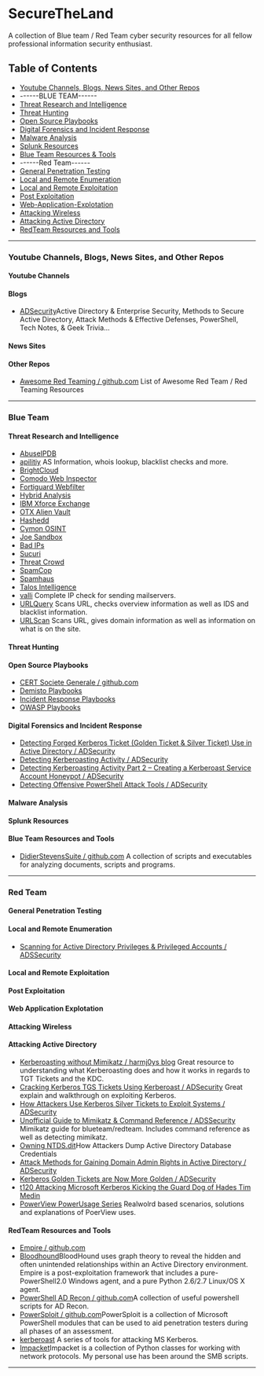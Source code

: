 # SecureTheLand

A collection of Blue team / Red Team cyber security resources for all fellow professional information security enthusiast.



## Table of Contents
* [Youtube Channels, Blogs, News Sites, and Other Repos](#Youtube-Channels,-Blogs,-News-Sites,-and-Other-Repos)
* ------BLUE TEAM------
* [Threat Research and Intelligence](#threat-research-and-intelligence)
* [Threat Hunting](#threat-hunting)
* [Open Source Playbooks](#open-source-playbooks)
* [Digital Forensics and Incident Response](#Digital-Forensics-and-Incident-Response)
* [Malware Analysis](#Malware-Analysis)
* [Splunk Resources](#Splunk-Resources)
* [Blue Team Resources & Tools](#Blue-Team-Resources-and-Tools)
* ------Red Team------
* [General Penetration Testing](#general-penetration-testing)
* [Local and Remote Enumeration](#Local-and-Remote-Enumeration)
* [Local and Remote Exploitation](#Local-and-Remote-Exploitation)
* [Post Exploitation](#Post-Exploitation)
* [Web-Application-Explotation](#Web-Application-Explotation)
* [Attacking Wireless](#Attacking-Wireless)
* [Attacking Active Directory](#Attacking-Active-Directory) 
* [RedTeam Resources and Tools](#RedTeam-Resources-and-Tools)
---

### Youtube Channels, Blogs, News Sites, and Other Repos
#### Youtube Channels
#### Blogs
* [ADSecurity](https://adsecurity.org/)Active Directory & Enterprise Security, Methods to Secure Active Directory, Attack Methods & Effective Defenses, PowerShell, Tech Notes, & Geek Trivia…
#### News Sites
#### Other Repos
* [Awesome Red Teaming / github.com](https://github.com/yeyintminthuhtut/Awesome-Red-Teaming)
List of Awesome Red Team / Red Teaming Resources
---
### Blue Team
#### Threat Research and Intelligence
* [AbuseIPDB](https://www.abuseipdb.com/)
* [apilitiy](https://apility.io/) AS Information, whois lookup, blacklist checks and more.
* [BrightCloud](https://www.brightcloud.com/tools/url-ip-lookup.php)
* [Comodo Web Inspector](http://app.webinspector.com/)
* [Fortiguard Webfilter](https://fortiguard.com/webfilter)
* [Hybrid Analysis](https://www.hybrid-analysis.com/)
* [IBM Xforce Exchange](https://exchange.xforce.ibmcloud.com/)
* [OTX Alien Vault](https://www.alienvault.com/open-threat-exchange)
* [Hashedd](https://hashdd.com/)
* [Cymon OSINT](https://cymon.io/)
* [Joe Sandbox](https://www.joesandbox.com/)
* [Bad IPs](https://www.badips.com/)
* [Sucuri](https://sitecheck.sucuri.net/)
* [Threat Crowd](https://www.threatcrowd.org/)
* [SpamCop](https://www.spamcop.net/bl.shtml)
* [Spamhaus](https://www.spamhaus.org/lookup/)
* [Talos Intelligence](https://talosintelligence.com/)
* [valli](http://multirbl.valli.org/) Complete IP check for sending mailservers.
* [URLQuery](http://urlquery.net/) Scans URL, checks overview information as well as IDS and blacklist information.
* [URLScan](https://urlscan.io/) Scans URL, gives domain information as well as information on what is on the site.

#### Threat Hunting
#### Open Source Playbooks
* [CERT Societe Generale / github.com](https://github.com/certsocietegenerale/IRM)
* [Demisto Playbooks](https://www.demisto.com/resources/)
* [Incident Response Playbooks](https://www.incidentresponse.com/playbooks/)
* [OWASP Playbooks](https://github.com/OWASP/owasp-summit-2017/tree/master/Working-Sessions/Security-Playbooks)
#### Digital Forensics and Incident Response
* [Detecting Forged Kerberos Ticket (Golden Ticket & Silver Ticket) Use in Active Directory / ADSecurity](https://adsecurity.org/?p=1515)
* [Detecting Kerberoasting Activity / ADSecurity](https://adsecurity.org/?p=3458)
* [Detecting Kerberoasting Activity Part 2 – Creating a Kerberoast Service Account Honeypot / ADSecurity](https://adsecurity.org/?p=3513)
* [Detecting Offensive PowerShell Attack Tools / ADSecurity](https://adsecurity.org/?p=2604)
#### Malware Analysis
#### Splunk Resources
#### Blue Team Resources and Tools
* [DidierStevensSuite / github.com](https://github.com/DidierStevens/DidierStevensSuite)
A collection of scripts and executables for analyzing documents, scripts and programs.
---
### Red Team
#### General Penetration Testing
#### Local and Remote Enumeration
* [Scanning for Active Directory Privileges & Privileged Accounts / ADSSecurity](https://adsecurity.org/?p=3658)
#### Local and Remote Exploitation
#### Post Exploitation
#### Web Application Explotation
#### Attacking Wireless
#### Attacking Active Directory
* [Kerberoasting without Mimikatz / harmj0ys blog](https://www.harmj0y.net/blog/powershell/kerberoasting-without-mimikatz/)
Great resource to understanding what Kerberoasting does and how it works in regards to TGT Tickets and the KDC.
* [Cracking Kerberos TGS Tickets Using Kerberoast / ADSecurity](https://adsecurity.org/?p=2293)
Great explain and walkthrough on exploiting Kerberos.
* [How Attackers Use Kerberos Silver Tickets to Exploit Systems / ADSecurity](https://adsecurity.org/?p=2011)
* [Unofficial Guide to Mimikatz & Command Reference / ADSSecurity](https://adsecurity.org/?page_id=1821)
Mimikatz guide for blueteam/redteam. Includes command reference as well as detecting mimikatz.
* [Owning NTDS.dit](https://adsecurity.org/?p=2398)How Attackers Dump Active Directory Database Credentials
* [Attack Methods for Gaining Domain Admin Rights in Active Directory / ADSecurity](https://adsecurity.org/?p=2362)
* [Kerberos Golden Tickets are Now More Golden / ADSecurity](https://adsecurity.org/?p=1640)
* [t120 Attacking Microsoft Kerberos Kicking the Guard Dog of Hades Tim Medin](https://www.youtube.com/watch?v=PUyhlN-E5MU&index=59&list=PLStO1VqVBvmHev5qaNDl78oSzuHcXDDsk)
* [PowerView PowerUsage Series](http://www.harmj0y.net/blog/powershell/the-powerview-powerusage-series-1/) Realwolrd based scenarios, solutions and explanations of PoerView uses.

#### RedTeam Resources and Tools
* [Empire / github.com](https://github.com/EmpireProject/Empire)
* [Bloodhound](https://github.com/BloodHoundAD/BloodHound)BloodHound uses graph theory to reveal the hidden and often unintended relationships within an Active Directory environment.
Empire is a post-exploitation framework that includes a pure-PowerShell2.0 Windows agent, and a pure Python 2.6/2.7 Linux/OS X agent.
* [PowerShell AD Recon / github.com](https://github.com/PyroTek3/PowerShell-AD-Recon)A collection of useful powershell scripts for AD Recon.
* [PowerSploit / github.com](https://github.com/PowerShellMafia/PowerSploit)PowerSploit is a collection of Microsoft PowerShell modules that can be used to aid penetration testers during all phases of an assessment.
* [kerberoast](https://github.com/nidem/kerberoast) A series of tools for attacking MS Kerberos.
* [Impacket](https://github.com/SecureAuthCorp/impacket)Impacket is a collection of Python classes for working with network protocols. My personal use has been around the SMB scripts.
---

 
